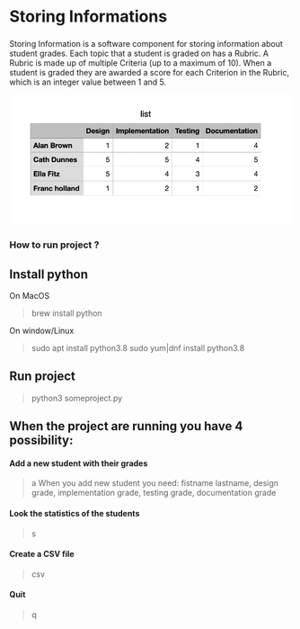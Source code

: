 # Storing Informations

### 
Storing Information is a software component for storing information about student grades. Each topic that a student is graded on has a Rubric. A Rubric is made up of multiple Criteria (up to a maximum of 10). When a student is graded they are awarded a score for each Criterion in the Rubric, which is an integer value between 1 and 5.

![GitHub Logo](/images/example.png)

### How to run project ?

## Install python
On MacOS
> brew install python

On window/Linux
> sudo apt install python3.8
> sudo yum|dnf install python3.8

## Run project
> python3 someproject.py

## **When the project are running you have 4 possibility:**

#### Add a new student with their grades
> a
When you add new student you need: fistname lastname, design grade, implementation grade, testing grade, documentation grade

#### Look the statistics of the students
> s

#### Create a CSV file
> csv

#### Quit
> q

